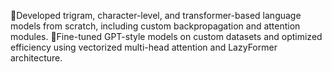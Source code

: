 Developed trigram, character-level, and transformer-based language models from scratch, including custom backpropagation and attention modules. 
Fine-tuned GPT-style models on custom datasets and optimized efficiency using vectorized multi-head attention and LazyFormer architecture. 
